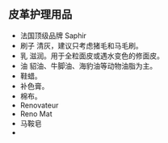 
## 皮革护理用品

- 法国顶级品牌 Saphir
- 刷子 清灰，建议只考虑猪毛和马毛刷。
- 乳 滋润。用于全粒面皮或遇水变色的修面皮。
- 油 貂油、牛脚油、海豹油等动物油脂为主。
- 鞋蜡。
- 补色膏。
- 棉布。
- Renovateur
- Reno Mat
- 马鞍皂
- 
